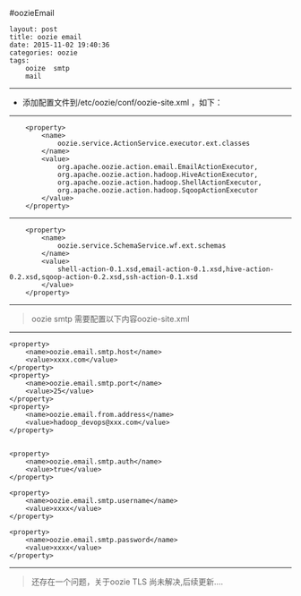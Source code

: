 #oozieEmail

	layout: post
	title: oozie email
	date: 2015-11-02 19:40:36
	categories: oozie
	tags: 
		ooize  smtp
		mail
 
---


- 添加配置文件到/etc/oozie/conf/oozie-site.xml ，如下：

---
		<property>
		 	<name>
		 		oozie.service.ActionService.executor.ext.classes
		 	</name>
		 	<value>
		 		org.apache.oozie.action.email.EmailActionExecutor,
		 		org.apache.oozie.action.hadoop.HiveActionExecutor,
		 		org.apache.oozie.action.hadoop.ShellActionExecutor,
		 		org.apache.oozie.action.hadoop.SqoopActionExecutor
		 	</value>
		</property>

---

		<property>
			<name>
				oozie.service.SchemaService.wf.ext.schemas
			</name>
			<value>
				shell-action-0.1.xsd,email-action-0.1.xsd,hive-action-0.2.xsd,sqoop-action-0.2.xsd,ssh-action-0.1.xsd
			</value>
		</property>
---


> oozie smtp 需要配置以下内容oozie-site.xml

---

	<property>
        <name>oozie.email.smtp.host</name>
        <value>xxxx.com</value>
    </property>
    <property>
        <name>oozie.email.smtp.port</name>
        <value>25</value>
    </property>
    <property>
        <name>oozie.email.from.address</name>
        <value>hadoop_devops@xxx.com</value>
    </property>
   

    <property>
        <name>oozie.email.smtp.auth</name>
        <value>true</value>
    </property>

    <property>
        <name>oozie.email.smtp.username</name>
        <value>xxxx</value>
    </property>

    <property>
        <name>oozie.email.smtp.password</name>
        <value>xxxx</value>
    </property>
---



>还存在一个问题，关于oozie TLS 尚未解决,后续更新....